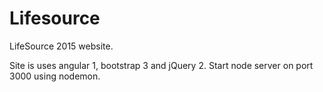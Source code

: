# Lifesource
LifeSource 2015 website.

Site is uses angular 1, bootstrap 3 and jQuery 2.
Start node server on port 3000 using nodemon.